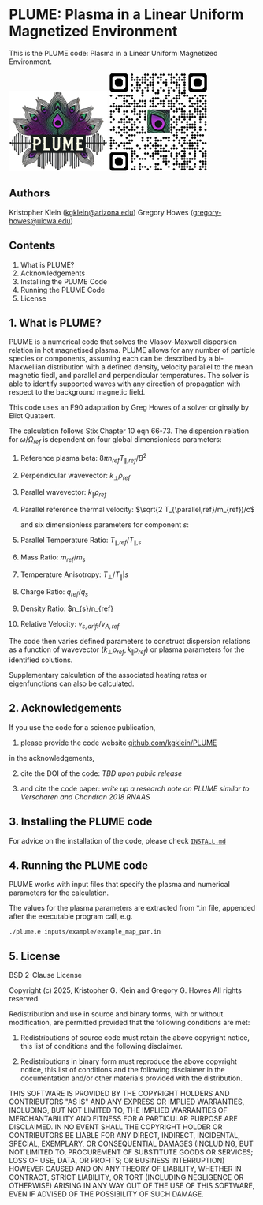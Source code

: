 # PLUME: Plasma in a Linear Uniform Magnetized Environment

This is the PLUME code: Plasma in a Linear Uniform Magnetized Environment.

<img src="./PLUME_logo.png" alt="drawing" width="200"/>
<img src="./qrcode_plume_github.png" alt="drawing" width="200"/>

## Authors

Kristopher Klein   (kgklein@arizona.edu)
Gregory Howes      (gregory-howes@uiowa.edu)

## Contents

1. What is PLUME?
2. Acknowledgements
3. Installing the PLUME Code
4. Running the PLUME Code
5. License

## 1. What is PLUME?

PLUME is a numerical code that solves the Vlasov-Maxwell dispersion
relation in hot magnetised plasma.
PLUME allows for any number of particle species or components, assuming each can be described by a bi-Maxwellian distribution with a defined density, velocity parallel to the mean magnetic fiedl, and parallel and perpendicular temperatures.
The solver is able to identify supported waves with any direction of propagation with respect to the background magnetic field.

This code uses an F90 adaptation by Greg Howes of a solver originally by Eliot Quataert.

The calculation follows Stix Chapter 10 eqn 66-73.
The dispersion relation for $\omega/\Omega_{ref}$ is dependent on four global dimensionless parameters:

 1. Reference plasma beta: $8 \pi n_{ref} T_{\parallel,ref} /B^2$
 2. Perpendicular wavevector: $k_\perp \rho_{ref}$
 3. Parallel wavevector: $k_\parallel \rho_{ref}$
 4. Parallel reference thermal velocity: $\sqrt{2 T_{\parallel,ref}/m_{ref})/c$

     and six dimensionless parameters for component $s$:

 1. Parallel Temperature Ratio: $T_{\parallel,ref}/T_{\parallel,s}$
 2. Mass Ratio: $m_{ref}/m_{s}$
 3. Temperature Anisotropy: $T_{\perp}/T_{\parallel}|s$
 4. Charge Ratio: $q_{ref}/q_{s}$
 5. Density Ratio: $n_{s}/n_{ref}
 6. Relative Velocity: $v_{s,drift}/v_{A,ref}$

The code then varies defined parameters to construct dispersion relations as a function of wavevector $(k_\perp \rho_{ref},k_\parallel \rho_{ref})$ or plasma parameters for the identified solutions.

Supplementary calculation of the associated heating rates or eigenfunctions can also be calculated.

## 2. Acknowledgements

If you use the code for a science publication,
1. please provide the code website [github.com/kgklein/PLUME](https://github.com/kgklein/PLUME)

in the acknowledgements,

2. cite the DOI of the code: *TBD upon public release*

3. and cite the code paper: *write up a research note on PLUME similar to Verscharen and Chandran 2018 RNAAS*
   
##  3. Installing the PLUME code

For advice on the installation of the code, please check [`INSTALL.md`](./INSTALL.md)

##  4. Running the PLUME code

PLUME works with input files that specify the plasma and numerical parameters for the calculation.

The values for the plasma parameters are extracted from *.in file, appended after the executable program call, e.g.
```
./plume.e inputs/example/example_map_par.in
```

## 5. License

BSD 2-Clause License

Copyright (c) 2025, Kristopher G. Klein and Gregory G. Howes
All rights reserved.

Redistribution and use in source and binary forms, with or without
modification, are permitted provided that the following conditions are met:

1. Redistributions of source code must retain the above copyright notice, this
   list of conditions and the following disclaimer.

2. Redistributions in binary form must reproduce the above copyright notice,
   this list of conditions and the following disclaimer in the documentation
   and/or other materials provided with the distribution.

THIS SOFTWARE IS PROVIDED BY THE COPYRIGHT HOLDERS AND CONTRIBUTORS "AS IS"
AND ANY EXPRESS OR IMPLIED WARRANTIES, INCLUDING, BUT NOT LIMITED TO, THE
IMPLIED WARRANTIES OF MERCHANTABILITY AND FITNESS FOR A PARTICULAR PURPOSE ARE
DISCLAIMED. IN NO EVENT SHALL THE COPYRIGHT HOLDER OR CONTRIBUTORS BE LIABLE
FOR ANY DIRECT, INDIRECT, INCIDENTAL, SPECIAL, EXEMPLARY, OR CONSEQUENTIAL
DAMAGES (INCLUDING, BUT NOT LIMITED TO, PROCUREMENT OF SUBSTITUTE GOODS OR
SERVICES; LOSS OF USE, DATA, OR PROFITS; OR BUSINESS INTERRUPTION) HOWEVER
CAUSED AND ON ANY THEORY OF LIABILITY, WHETHER IN CONTRACT, STRICT LIABILITY,
OR TORT (INCLUDING NEGLIGENCE OR OTHERWISE) ARISING IN ANY WAY OUT OF THE USE
OF THIS SOFTWARE, EVEN IF ADVISED OF THE POSSIBILITY OF SUCH DAMAGE.
